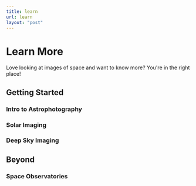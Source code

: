 ```yaml
---
title: learn
url: learn
layout: "post"
---
```


# Learn More

Love looking at images of space and want to know more? You're in the right place!

## Getting Started

### Intro to Astrophotography

### Solar Imaging

### Deep Sky Imaging

## Beyond

### Space Observatories




